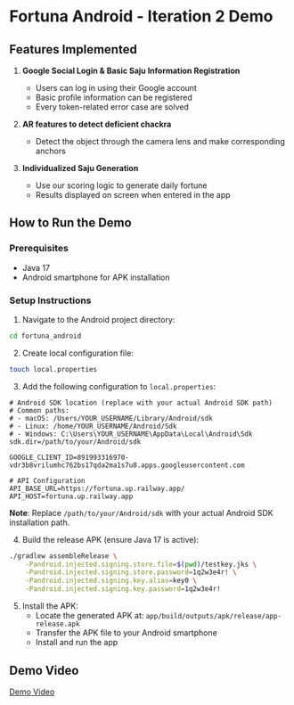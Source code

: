 # Fortuna Android - Iteration 2 Demo

## Features Implemented

1. **Google Social Login & Basic Saju Information Registration**

   - Users can log in using their Google account
   - Basic profile information can be registered
   - Every token-related error case are solved

2. **AR features to detect deficient chackra**

   - Detect the object through the camera lens and make corresponding anchors

3. **Individualized Saju Generation**
   - Use our scoring logic to generate daily fortune
   - Results displayed on screen when entered in the app

## How to Run the Demo

### Prerequisites

- Java 17
- Android smartphone for APK installation

### Setup Instructions

1. Navigate to the Android project directory:

```bash
cd fortuna_android
```

2. Create local configuration file:

```bash
touch local.properties
```

3. Add the following configuration to `local.properties`:

```properties
# Android SDK location (replace with your actual Android SDK path)
# Common paths:
# - macOS: /Users/YOUR_USERNAME/Library/Android/sdk
# - Linux: /home/YOUR_USERNAME/Android/Sdk
# - Windows: C:\Users\YOUR_USERNAME\AppData\Local\Android\Sdk
sdk.dir=/path/to/your/Android/sdk

GOOGLE_CLIENT_ID=891993316970-vdr3b8vrilumhc762bs17qda2ma1s7u8.apps.googleusercontent.com

# API Configuration
API_BASE_URL=https://fortuna.up.railway.app/
API_HOST=fortuna.up.railway.app
```

**Note**: Replace `/path/to/your/Android/sdk` with your actual Android SDK installation path.

4. Build the release APK (ensure Java 17 is active):

```bash
./gradlew assembleRelease \
    -Pandroid.injected.signing.store.file=$(pwd)/testkey.jks \
    -Pandroid.injected.signing.store.password=1q2w3e4r! \
    -Pandroid.injected.signing.key.alias=key0 \
    -Pandroid.injected.signing.key.password=1q2w3e4r!
```

5. Install the APK:
   - Locate the generated APK at: `app/build/outputs/apk/release/app-release.apk`
   - Transfer the APK file to your Android smartphone
   - Install and run the app

## Demo Video

[Demo Video](iteration-2-demo.mp4.zip)

